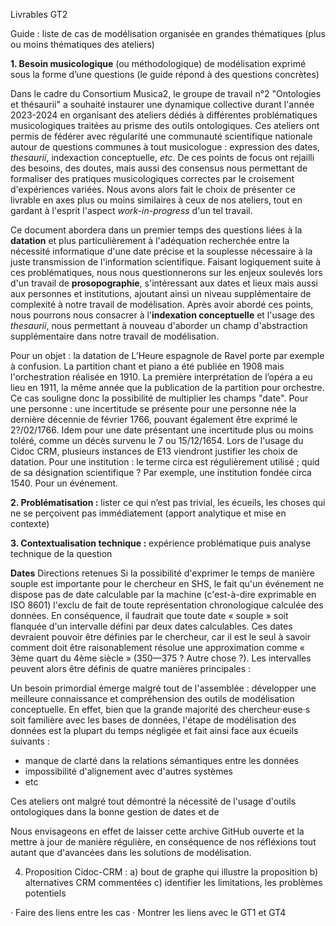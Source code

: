 Livrables GT2

Guide : liste de cas de modélisation organisée en grandes thématiques (plus ou moins thématiques des ateliers) 

**1. Besoin musicologique** (ou méthodologique) de modélisation exprimé sous la forme d’une questions (le guide répond à des questions concrètes) 

Dans le cadre du Consortium Musica2, le groupe de travail n°2 "Ontologies et thésaurii" a souhaité instaurer une dynamique collective durant l'année 2023-2024 en organisant des ateliers dédiés à différentes problématiques musicologiques traitées au prisme des outils ontologiques. Ces ateliers ont permis de fédérer avec régularité une communauté scientifique nationale autour de questions communes à tout musicologue : expression des dates, _thesaurii_, indexaction conceptuelle, _etc_. De ces points de focus ont rejailli des besoins, des doutes, mais aussi des consensus nous permettant de formaliser des pratiques musicologiques correctes par le croisement d'expériences variées. Nous avons alors fait le choix de présenter ce livrable en axes plus ou moins similaires à ceux de nos ateliers, tout en gardant à l'esprit l'aspect _work-in-progress_ d'un tel travail. 

Ce document abordera dans un premier temps des questions liées à la **datation** et plus particulièrement à l'adéquation recherchée entre la nécessité informatique d'une date précise et la souplesse nécessaire à la juste transmission de l'information scientifique. Faisant logiquement suite à ces problématiques, nous nous questionnerons sur les enjeux soulevés lors d'un travail de **prosopographie**, s'intéressant aux dates et lieux mais aussi aux personnes et institutions, ajoutant ainsi un niveau supplémentaire de complexité à notre travail de modélisation. Après avoir abordé ces points, nous pourrons nous consacrer à l'**indexation conceptuelle** et l'usage des _thesaurii_, nous permettant à nouveau d'aborder un champ d'abstraction supplémentaire dans notre travail de modélisation.


Pour un objet : la datation de L’Heure espagnole de Ravel porte par exemple à confusion. La partition chant et piano a été publiée en 1908 mais l'orchestration réalisée en 1910. La première interprétation de l’opéra a eu lieu en 1911, la même année que la publication de la partition pour orchestre. Ce cas souligne donc la possibilité de multiplier les champs "date".
Pour une personne : une incertitude se présente pour une personne née la dernière décennie de février 1766, pouvant également être exprimé le 2?/02/1766. Idem pour une date présentant une incertitude plus ou moins toléré, comme un décès survenu le 7 ou 15/12/1654. Lors de l'usage du Cidoc CRM, plusieurs instances de E13 viendront justifier les choix de datation.
Pour une institution : le terme circa est régulièrement utilisé ; quid de sa désignation scientifique ? Par exemple, une institution fondée circa 1540.
Pour un événement.



**2. Problématisation :** lister ce qui n’est pas trivial, les écueils, les choses qui ne se perçoivent pas immédiatement (apport analytique et mise en contexte)






**3. Contextualisation technique :** expérience problématique puis analyse technique de la question

**Dates**
Directions retenues
Si la possibilité d'exprimer le temps de manière souple est importante pour le chercheur en SHS, le fait qu'un événement ne dispose pas de date calculable par la machine (c'est-à-dire exprimable en ISO 8601) l'exclu de fait de toute représentation chronologique calculée des données. En conséquence, il faudrait que toute date « souple » soit flanquée d'un intervalle défini par deux dates calculables. Ces dates devraient pouvoir être définies par le chercheur, car il est le seul à savoir comment doit être raisonablement résolue une approximation comme « 3ème quart du 4ème siècle » (350—375 ? Autre chose ?). Les intervalles peuvent alors être définis de quatre manières principales :

Un besoin primordial émerge malgré tout de l'assemblée : développer une meilleure connaissance et compréhension des outils de modélisation conceptuelle. En effet, bien que la grande majorité des chercheur·euse·s soit familière avec les bases de données, l'étape de modélisation des données est la plupart du temps négligée et fait ainsi face aux écueils suivants :
- manque de clarté dans la relations sémantiques entre les données
- impossibilité d'alignement avec d'autres systèmes
- etc

Ces ateliers ont malgré tout démontré la nécessité de l'usage d'outils ontologiques dans la bonne gestion de dates et de 


Nous envisageons en effet de laisser cette archive GitHub ouverte et la mettre à jour de manière régulière, en conséquence de nos réfléxions tout autant que d'avancées dans les solutions de modélisation.


4. Proposition Cidoc-CRM : a) bout de graphe qui illustre la proposition b) alternatives CRM commentées c) identifier les limitations, les problèmes potentiels

· Faire des liens entre les cas
· Montrer les liens avec le GT1 et GT4 



